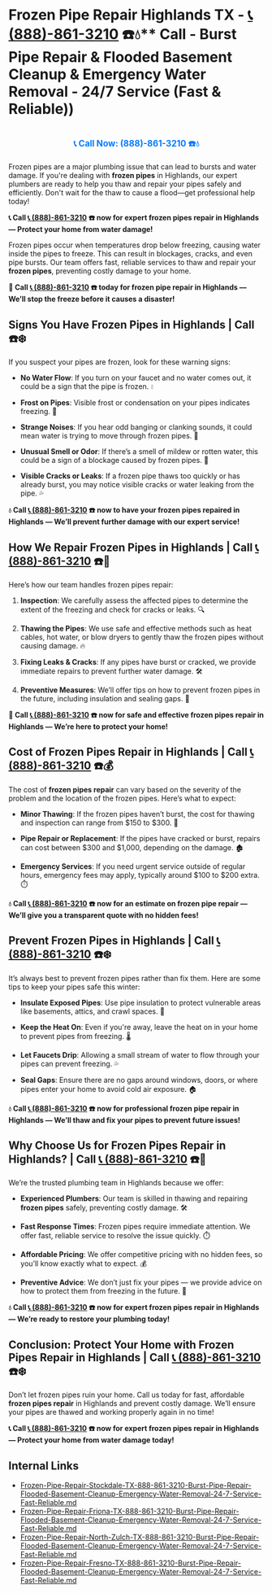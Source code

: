 # Frozen Pipe Repair Highlands TX - [📞 (888)-861-3210](https://plumbing-texas-3210.netlify.app) ☎️💧** Call - Burst Pipe Repair & Flooded Basement Cleanup & Emergency Water Removal - 24/7 Service (Fast & Reliable))
# 

<p align="center" style="font-size: 1.2em; font-weight: bold; margin: 20px 0;">
  <a href="https://plumbing-texas-3210.netlify.app" target="_blank" style="color: #007BFF; text-decoration: none;">📞 Call Now: (888)-861-3210 ☎️💧</a>
</p>

Frozen pipes are a major plumbing issue that can lead to bursts and water damage. If you're dealing with **frozen pipes** in Highlands, our expert plumbers are ready to help you thaw and repair your pipes safely and efficiently. Don't wait for the thaw to cause a flood—get professional help today!

**📞 Call [📞 (888)-861-3210](https://plumbing-texas-3210.netlify.app) ☎️ now for expert frozen pipes repair in Highlands — Protect your home from water damage!**

Frozen pipes occur when temperatures drop below freezing, causing water inside the pipes to freeze. This can result in blockages, cracks, and even pipe bursts. Our team offers fast, reliable services to thaw and repair your **frozen pipes**, preventing costly damage to your home.

**🚨 Call [📞 (888)-861-3210](https://plumbing-texas-3210.netlify.app) ☎️ today for frozen pipe repair in Highlands — We’ll stop the freeze before it causes a disaster!**

## **Signs You Have Frozen Pipes in Highlands | Call  ☎️❄️**

If you suspect your pipes are frozen, look for these warning signs:

- **No Water Flow**: If you turn on your faucet and no water comes out, it could be a sign that the pipe is frozen. 💧

- **Frost on Pipes**: Visible frost or condensation on your pipes indicates freezing. 🥶

- **Strange Noises**: If you hear odd banging or clanking sounds, it could mean water is trying to move through frozen pipes. 🔨

- **Unusual Smell or Odor**: If there’s a smell of mildew or rotten water, this could be a sign of a blockage caused by frozen pipes. 🦠

- **Visible Cracks or Leaks**: If a frozen pipe thaws too quickly or has already burst, you may notice visible cracks or water leaking from the pipe. 💦

**💧 Call [📞 (888)-861-3210](https://plumbing-texas-3210.netlify.app) ☎️ now to have your frozen pipes repaired in Highlands — We’ll prevent further damage with our expert service!**

## **How We Repair Frozen Pipes in Highlands | Call [📞 (888)-861-3210](https://plumbing-texas-3210.netlify.app) ☎️🔧**

Here’s how our team handles frozen pipes repair:

1. **Inspection**: We carefully assess the affected pipes to determine the extent of the freezing and check for cracks or leaks. 🔍

2. **Thawing the Pipes**: We use safe and effective methods such as heat cables, hot water, or blow dryers to gently thaw the frozen pipes without causing damage. 🔥

3. **Fixing Leaks & Cracks**: If any pipes have burst or cracked, we provide immediate repairs to prevent further water damage. 🛠️

4. **Preventive Measures**: We’ll offer tips on how to prevent frozen pipes in the future, including insulation and sealing gaps. 🏡

**🚨 Call [📞 (888)-861-3210](https://plumbing-texas-3210.netlify.app) ☎️ now for safe and effective frozen pipes repair in Highlands — We’re here to protect your home!**

## **Cost of Frozen Pipes Repair in Highlands | Call [📞 (888)-861-3210](https://plumbing-texas-3210.netlify.app) ☎️💰**

The cost of **frozen pipes repair** can vary based on the severity of the problem and the location of the frozen pipes. Here’s what to expect:

- **Minor Thawing**: If the frozen pipes haven’t burst, the cost for thawing and inspection can range from $150 to $300. 💸

- **Pipe Repair or Replacement**: If the pipes have cracked or burst, repairs can cost between $300 and $1,000, depending on the damage. 🏚️

- **Emergency Services**: If you need urgent service outside of regular hours, emergency fees may apply, typically around $100 to $200 extra. ⏱️

**💧 Call [📞 (888)-861-3210](https://plumbing-texas-3210.netlify.app) ☎️ now for an estimate on frozen pipe repair — We’ll give you a transparent quote with no hidden fees!**

## **Prevent Frozen Pipes in Highlands | Call [📞 (888)-861-3210](https://plumbing-texas-3210.netlify.app) ☎️❄️**

It’s always best to prevent frozen pipes rather than fix them. Here are some tips to keep your pipes safe this winter:

- **Insulate Exposed Pipes**: Use pipe insulation to protect vulnerable areas like basements, attics, and crawl spaces. 🧣

- **Keep the Heat On**: Even if you're away, leave the heat on in your home to prevent pipes from freezing. 🌡️

- **Let Faucets Drip**: Allowing a small stream of water to flow through your pipes can prevent freezing. 💦

- **Seal Gaps**: Ensure there are no gaps around windows, doors, or where pipes enter your home to avoid cold air exposure. 🏠

**💧 Call [📞 (888)-861-3210](https://plumbing-texas-3210.netlify.app) ☎️ now for professional frozen pipe repair in Highlands — We’ll thaw and fix your pipes to prevent future issues!**

## **Why Choose Us for Frozen Pipes Repair in Highlands? | Call [📞 (888)-861-3210](https://plumbing-texas-3210.netlify.app) ☎️🌟**

We’re the trusted plumbing team in Highlands because we offer:

- **Experienced Plumbers**: Our team is skilled in thawing and repairing **frozen pipes** safely, preventing costly damage. 🛠️

- **Fast Response Times**: Frozen pipes require immediate attention. We offer fast, reliable service to resolve the issue quickly. ⏱️

- **Affordable Pricing**: We offer competitive pricing with no hidden fees, so you’ll know exactly what to expect. 💰

- **Preventive Advice**: We don’t just fix your pipes — we provide advice on how to protect them from freezing in the future. 🏡

**💧 Call [📞 (888)-861-3210](https://plumbing-texas-3210.netlify.app) ☎️ now for expert frozen pipes repair in Highlands — We’re ready to restore your plumbing today!**

## **Conclusion: Protect Your Home with Frozen Pipes Repair in Highlands | Call [📞 (888)-861-3210](https://plumbing-texas-3210.netlify.app) ☎️❄️**

Don’t let frozen pipes ruin your home. Call us today for fast, affordable **frozen pipes repair** in Highlands and prevent costly damage. We’ll ensure your pipes are thawed and working properly again in no time!

**📞 Call [📞 (888)-861-3210](https://plumbing-texas-3210.netlify.app) ☎️ now for expert frozen pipes repair in Highlands — Protect your home from water damage today!**


## Internal Links
- [Frozen-Pipe-Repair-Stockdale-TX-888-861-3210-Burst-Pipe-Repair-Flooded-Basement-Cleanup-Emergency-Water-Removal-24-7-Service-Fast-Reliable.md](https://github.com/allyoucaneatsushiin/plumbing-texas/blob/main/Frozen-Pipe-Repair-Stockdale-TX-888-861-3210-Burst-Pipe-Repair-Flooded-Basement-Cleanup-Emergency-Water-Removal-24-7-Service-Fast-Reliable.md)
- [Frozen-Pipe-Repair-Friona-TX-888-861-3210-Burst-Pipe-Repair-Flooded-Basement-Cleanup-Emergency-Water-Removal-24-7-Service-Fast-Reliable.md](https://github.com/allyoucaneatsushiin/plumbing-texas/blob/main/Frozen-Pipe-Repair-Friona-TX-888-861-3210-Burst-Pipe-Repair-Flooded-Basement-Cleanup-Emergency-Water-Removal-24-7-Service-Fast-Reliable.md)
- [Frozen-Pipe-Repair-North-Zulch-TX-888-861-3210-Burst-Pipe-Repair-Flooded-Basement-Cleanup-Emergency-Water-Removal-24-7-Service-Fast-Reliable.md](https://github.com/allyoucaneatsushiin/plumbing-texas/blob/main/Frozen-Pipe-Repair-North-Zulch-TX-888-861-3210-Burst-Pipe-Repair-Flooded-Basement-Cleanup-Emergency-Water-Removal-24-7-Service-Fast-Reliable.md)
- [Frozen-Pipe-Repair-Fresno-TX-888-861-3210-Burst-Pipe-Repair-Flooded-Basement-Cleanup-Emergency-Water-Removal-24-7-Service-Fast-Reliable.md](https://github.com/allyoucaneatsushiin/plumbing-texas/blob/main/Frozen-Pipe-Repair-Fresno-TX-888-861-3210-Burst-Pipe-Repair-Flooded-Basement-Cleanup-Emergency-Water-Removal-24-7-Service-Fast-Reliable.md)
